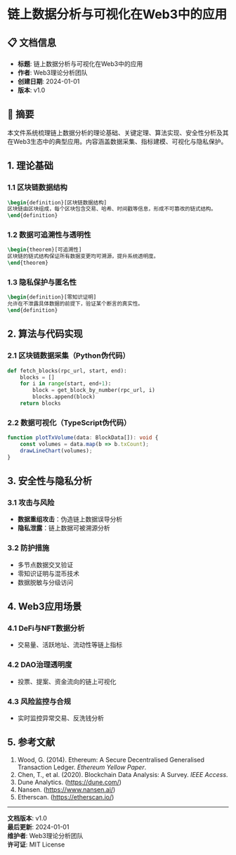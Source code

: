 # 链上数据分析与可视化在Web3中的应用

## 📋 文档信息

- **标题**: 链上数据分析与可视化在Web3中的应用
- **作者**: Web3理论分析团队
- **创建日期**: 2024-01-01
- **版本**: v1.0

## 📝 摘要

本文件系统梳理链上数据分析的理论基础、关键定理、算法实现、安全性分析及其在Web3生态中的典型应用。内容涵盖数据采集、指标建模、可视化与隐私保护。

## 1. 理论基础

### 1.1 区块链数据结构

```latex
\begin{definition}[区块链数据结构]
区块链由区块组成，每个区块包含交易、哈希、时间戳等信息，形成不可篡改的链式结构。
\end{definition}
```

### 1.2 数据可追溯性与透明性

```latex
\begin{theorem}[可追溯性]
区块链的链式结构保证所有数据变更均可溯源，提升系统透明度。
\end{theorem}
```

### 1.3 隐私保护与匿名性

```latex
\begin{definition}[零知识证明]
允许在不泄露具体数据的前提下，验证某个断言的真实性。
\end{definition}
```

## 2. 算法与代码实现

### 2.1 区块链数据采集（Python伪代码）

```python
def fetch_blocks(rpc_url, start, end):
    blocks = []
    for i in range(start, end+1):
        block = get_block_by_number(rpc_url, i)
        blocks.append(block)
    return blocks
```

### 2.2 数据可视化（TypeScript伪代码）

```typescript
function plotTxVolume(data: BlockData[]): void {
    const volumes = data.map(b => b.txCount);
    drawLineChart(volumes);
}
```

## 3. 安全性与隐私分析

### 3.1 攻击与风险

- **数据重组攻击**：伪造链上数据误导分析
- **隐私泄露**：链上数据可被溯源分析

### 3.2 防护措施

- 多节点数据交叉验证
- 零知识证明与混币技术
- 数据脱敏与分级访问

## 4. Web3应用场景

### 4.1 DeFi与NFT数据分析

- 交易量、活跃地址、流动性等链上指标

### 4.2 DAO治理透明度

- 投票、提案、资金流向的链上可视化

### 4.3 风险监控与合规

- 实时监控异常交易、反洗钱分析

## 5. 参考文献

1. Wood, G. (2014). Ethereum: A Secure Decentralised Generalised Transaction Ledger. *Ethereum Yellow Paper*.
2. Chen, T., et al. (2020). Blockchain Data Analysis: A Survey. *IEEE Access*.
3. Dune Analytics. (<https://dune.com/>)
4. Nansen. (<https://www.nansen.ai/>)
5. Etherscan. (<https://etherscan.io/>)

---

**文档版本**: v1.0  
**最后更新**: 2024-01-01  
**维护者**: Web3理论分析团队  
**许可证**: MIT License
